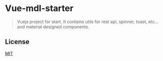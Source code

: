 # Vue-mdl-starter
 > Vuejs project for start. It contains utils for rest api, spinner, toast, etc... and material designed components.

## License

[MIT](http://opensource.org/licenses/MIT)
